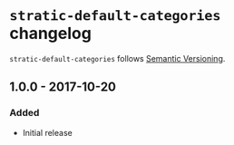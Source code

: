 # `stratic-default-categories` changelog

`stratic-default-categories` follows [Semantic Versioning][1].

## 1.0.0 - 2017-10-20

### Added

* Initial release

 [1]: http://semver.org/
